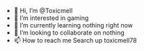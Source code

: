 - 👋 Hi, I’m @Toxicmell
- 👀 I’m interested in gaming
- 🌱 I’m currently learning nothing right now
- 💞️ I’m looking to collaborate on nothing
- 📫 How to reach me Search up toxicmell78

<!---
Toxicmell/Toxicmell is a ✨ special ✨ repository because its `README.md` (this file) appears on your GitHub profile.
You can click the Preview link to take a look at your changes.
--->
